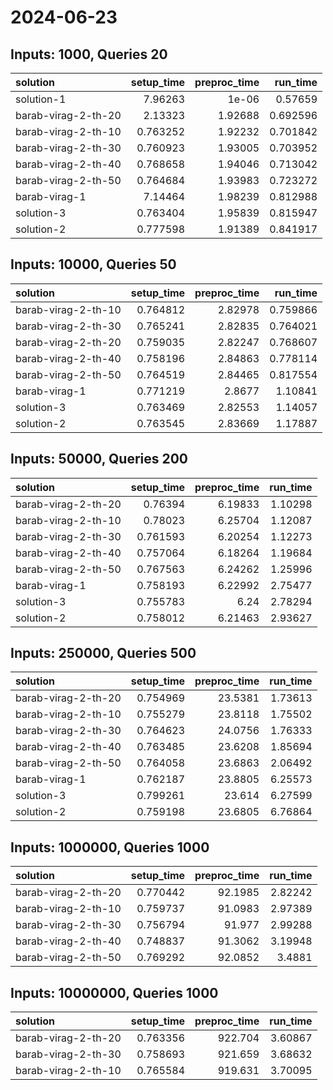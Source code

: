 # 2024-06-23

## Inputs: 1000, Queries 20

| solution            |   setup_time |   preproc_time |   run_time |
|:--------------------|-------------:|---------------:|-----------:|
| solution-1          |     7.96263  |        1e-06   |   0.57659  |
| barab-virag-2-th-20 |     2.13323  |        1.92688 |   0.692596 |
| barab-virag-2-th-10 |     0.763252 |        1.92232 |   0.701842 |
| barab-virag-2-th-30 |     0.760923 |        1.93005 |   0.703952 |
| barab-virag-2-th-40 |     0.768658 |        1.94046 |   0.713042 |
| barab-virag-2-th-50 |     0.764684 |        1.93983 |   0.723272 |
| barab-virag-1       |     7.14464  |        1.98239 |   0.812988 |
| solution-3          |     0.763404 |        1.95839 |   0.815947 |
| solution-2          |     0.777598 |        1.91389 |   0.841917 |

## Inputs: 10000, Queries 50

| solution            |   setup_time |   preproc_time |   run_time |
|:--------------------|-------------:|---------------:|-----------:|
| barab-virag-2-th-10 |     0.764812 |        2.82978 |   0.759866 |
| barab-virag-2-th-30 |     0.765241 |        2.82835 |   0.764021 |
| barab-virag-2-th-20 |     0.759035 |        2.82247 |   0.768607 |
| barab-virag-2-th-40 |     0.758196 |        2.84863 |   0.778114 |
| barab-virag-2-th-50 |     0.764519 |        2.84465 |   0.817554 |
| barab-virag-1       |     0.771219 |        2.8677  |   1.10841  |
| solution-3          |     0.763469 |        2.82553 |   1.14057  |
| solution-2          |     0.763545 |        2.83669 |   1.17887  |

## Inputs: 50000, Queries 200

| solution            |   setup_time |   preproc_time |   run_time |
|:--------------------|-------------:|---------------:|-----------:|
| barab-virag-2-th-20 |     0.76394  |        6.19833 |    1.10298 |
| barab-virag-2-th-10 |     0.78023  |        6.25704 |    1.12087 |
| barab-virag-2-th-30 |     0.761593 |        6.20254 |    1.12273 |
| barab-virag-2-th-40 |     0.757064 |        6.18264 |    1.19684 |
| barab-virag-2-th-50 |     0.767563 |        6.24262 |    1.25996 |
| barab-virag-1       |     0.758193 |        6.22992 |    2.75477 |
| solution-3          |     0.755783 |        6.24    |    2.78294 |
| solution-2          |     0.758012 |        6.21463 |    2.93627 |

## Inputs: 250000, Queries 500

| solution            |   setup_time |   preproc_time |   run_time |
|:--------------------|-------------:|---------------:|-----------:|
| barab-virag-2-th-20 |     0.754969 |        23.5381 |    1.73613 |
| barab-virag-2-th-10 |     0.755279 |        23.8118 |    1.75502 |
| barab-virag-2-th-30 |     0.764623 |        24.0756 |    1.76333 |
| barab-virag-2-th-40 |     0.763485 |        23.6208 |    1.85694 |
| barab-virag-2-th-50 |     0.764058 |        23.6863 |    2.06492 |
| barab-virag-1       |     0.762187 |        23.8805 |    6.25573 |
| solution-3          |     0.799261 |        23.614  |    6.27599 |
| solution-2          |     0.759198 |        23.6805 |    6.76864 |

## Inputs: 1000000, Queries 1000

| solution            |   setup_time |   preproc_time |   run_time |
|:--------------------|-------------:|---------------:|-----------:|
| barab-virag-2-th-20 |     0.770442 |        92.1985 |    2.82242 |
| barab-virag-2-th-10 |     0.759737 |        91.0983 |    2.97389 |
| barab-virag-2-th-30 |     0.756794 |        91.977  |    2.99288 |
| barab-virag-2-th-40 |     0.748837 |        91.3062 |    3.19948 |
| barab-virag-2-th-50 |     0.769292 |        92.0852 |    3.4881  |

## Inputs: 10000000, Queries 1000

| solution            |   setup_time |   preproc_time |   run_time |
|:--------------------|-------------:|---------------:|-----------:|
| barab-virag-2-th-20 |     0.763356 |        922.704 |    3.60867 |
| barab-virag-2-th-30 |     0.758693 |        921.659 |    3.68632 |
| barab-virag-2-th-10 |     0.765584 |        919.631 |    3.70095 |